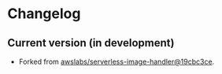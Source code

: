# Changelog

## Current version (in development)

* Forked from [awslabs/serverless-image-handler@19cbc3ce](https://github.com/awslabs/serverless-image-handler/tree/19cbc3ce759d7c8d8ddc35081972d7ac1daf0c71).
